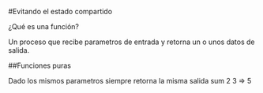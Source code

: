 #Evitando el estado compartido

¿Qué es una función?

Un proceso que recibe parametros de entrada y retorna un o unos datos de salida.


##Funciones puras

Dado los mismos parametros siempre retorna la misma salida
sum 2 3 => 5